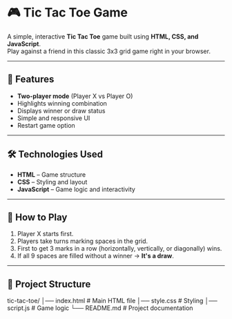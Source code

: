 # 🎮 Tic Tac Toe Game

A simple, interactive **Tic Tac Toe** game built using **HTML, CSS, and JavaScript**.  
Play against a friend in this classic 3x3 grid game right in your browser.

---

## 🚀 Features
- **Two-player mode** (Player X vs Player O)
- Highlights winning combination
- Displays winner or draw status
- Simple and responsive UI
- Restart game option

---

## 🛠️ Technologies Used
- **HTML** – Game structure  
- **CSS** – Styling and layout  
- **JavaScript** – Game logic and interactivity  

---



## 🎯 How to Play
1. Player X starts first.
2. Players take turns marking spaces in the grid.
3. First to get 3 marks in a row (horizontally, vertically, or diagonally) wins.
4. If all 9 spaces are filled without a winner → **It's a draw**.

---

## 📂 Project Structure
tic-tac-toe/
│── index.html # Main HTML file
│── style.css # Styling
│── script.js # Game logic
└── README.md # Project documentation
